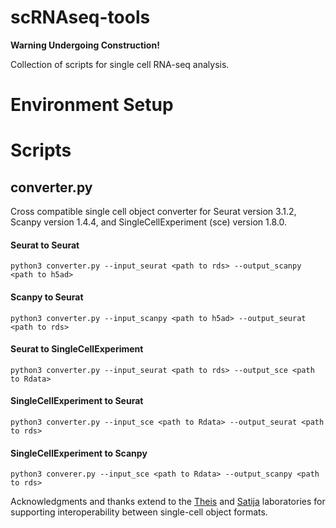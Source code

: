 # scRNAseq-tools

**Warning Undergoing Construction!**

Collection of scripts for single cell RNA-seq analysis.

# Environment Setup
# Scripts
## converter.py
Cross compatible single cell object converter for Seurat version 3.1.2, Scanpy version 1.4.4, and SingleCellExperiment (sce) version 1.8.0.

#### Seurat to Seurat
```
python3 converter.py --input_seurat <path to rds> --output_scanpy <path to h5ad>
```

#### Scanpy to Seurat
```
python3 converter.py --input_scanpy <path to h5ad> --output_seurat <path to rds>
```

#### Seurat to SingleCellExperiment
```
python3 converter.py --input_seurat <path to rds> --output_sce <path to Rdata>
```

#### SingleCellExperiment to Seurat
```
python3 converter.py --input_sce <path to Rdata> --output_seurat <path to rds>
```

#### SingleCellExperiment to Scanpy
```
python3 converer.py --input_sce <path to Rdata> --output_scanpy <path to rds>
```

Acknowledgments and thanks extend to the [Theis](https://github.com/theislab/anndata2ri) and [Satija](https://satijalab.org/seurat/v3.1/conversion_vignette.html) laboratories for supporting interoperability between single-cell object formats.
